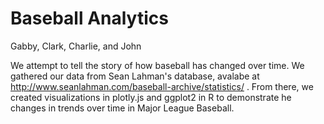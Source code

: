 # Baseball Analytics
Gabby, Clark, Charlie, and John

We attempt to tell the story of how baseball has changed over time. We gathered our data from Sean Lahman's database, avalabe at http://www.seanlahman.com/baseball-archive/statistics/ . From there, we created visualizations in plotly.js and ggplot2 in R to demonstrate he changes in trends over time in Major League Baseball.
